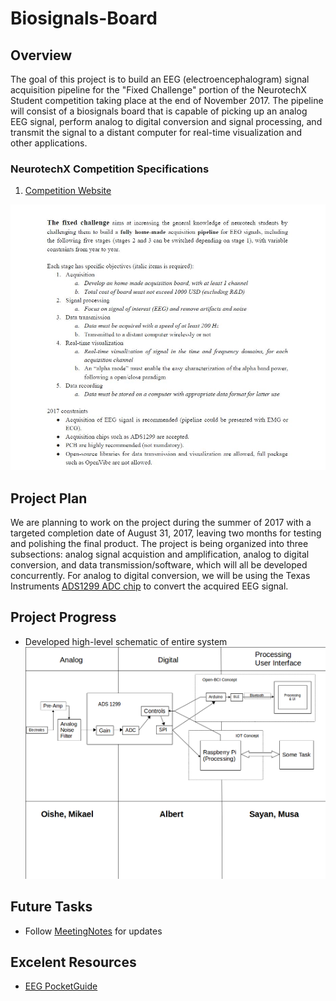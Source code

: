 # Biosignals-Board

## Overview

The goal of this project is to build an EEG (electroencephalogram) signal acquisition pipeline for the "Fixed Challenge" portion of the NeurotechX Student competition taking place at the end of November 2017. The pipeline will consist of a biosignals board that is capable of picking up an analog EEG signal, perform analog to digital conversion and signal processing, and transmit the signal to a distant computer for real-time visualization and other applications.

### NeurotechX Competition Specifications

1. [Competition Website](https://neurotechx.github.io/studentclubs/competition/ "NeurotechX Competition")

![rubric](./2017/Resources/CompetitionRequirements2017.JPG)

## Project Plan
We are planning to work on the project during the summer of 2017 with a targeted completion date of August 31, 2017, leaving two months for testing and polishing the final product. The project is being organized into three subsections: analog signal acquistion and amplification, analog to digital conversion, and data transmission/software, which will all be developed concurrently. For analog to digital conversion, we will be using the Texas Instruments [ADS1299 ADC chip](./ADS1299/) to convert the acquired EEG signal.

## Project Progress
* Developed high-level schematic of entire system
![high-level schematic]( ./2017/Resources/FixedProject.png)

## Future Tasks
* Follow [MeetingNotes](./2017/MeetingNotes) for updates

## Excelent Resources
* [EEG PocketGuide](https://drive.google.com/file/d/0B4xsbDIeDmLPY3hObm1DVjV1TmM/view?usp=sharing)
